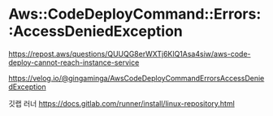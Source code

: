 # Aws::CodeDeployCommand::Errors::AccessDeniedException

https://repost.aws/questions/QUUQG8erWXTj6KlQ1Asa4siw/aws-code-deploy-cannot-reach-instance-service

https://velog.io/@gingaminga/AwsCodeDeployCommandErrorsAccessDeniedException

깃랩 러너
https://docs.gitlab.com/runner/install/linux-repository.html
